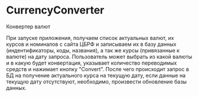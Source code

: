 # CurrencyConverter
Конвертер валют

При запуске приложения, получаем список актуальных 
валют, их курсов и номиналов с сайта ЦБРФ и записываем их в базу данных 
(индентификаторы, коды, названия), а так же курсы (привязанные к валюте) 
на дату запроса. 
Пользователь может выбрать из какой валюты и в какую будет 
конвертация, указывает количество переводимых средств и нажимает кнопку 
"Convert". После чего происходит запрос в БД на получение актуального курса 
на текущую дату, если данные на текущую дату отсутствуют, необходимо, 
произвести обновление базы данных.
